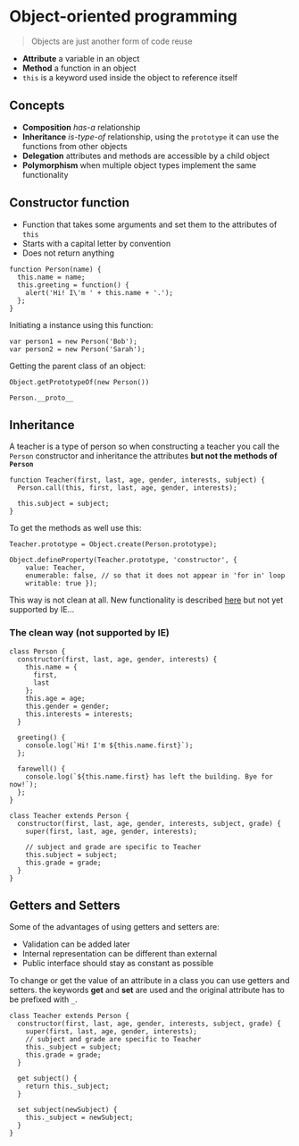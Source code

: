 Object-oriented programming
========================================================

> Objects are just another form of code reuse

- **Attribute** a variable in an object
- **Method** a function in an object
- `this` is a keyword used inside the object to reference itself

## Concepts

- **Composition** *has-a* relationship
- **Inheritance** *is-type-of* relationship, using the `prototype` it can use the functions from other objects
- **Delegation** attributes and methods are accessible by a child object
- **Polymorphism** when multiple object types implement the same functionality

## Constructor function

- Function that takes some arguments and set them to the attributes of `this`
- Starts with a capital letter by convention
- Does not return anything

```
function Person(name) {
  this.name = name;
  this.greeting = function() {
    alert('Hi! I\'m ' + this.name + '.');
  };
}
```

Initiating a instance using this function:

```
var person1 = new Person('Bob');
var person2 = new Person('Sarah');
```

Getting the parent class of an object:

```
Object.getPrototypeOf(new Person())

Person.__proto__
```

## Inheritance

A teacher is a type of person so when constructing a teacher you call the `Person` constructor and inheritance the attributes **but not the methods of `Person`**

```
function Teacher(first, last, age, gender, interests, subject) {
  Person.call(this, first, last, age, gender, interests);

  this.subject = subject;
}
```

To get the methods as well use this:

```
Teacher.prototype = Object.create(Person.prototype);

Object.defineProperty(Teacher.prototype, 'constructor', { 
    value: Teacher, 
    enumerable: false, // so that it does not appear in 'for in' loop
    writable: true });
```

This way is not clean at all. New functionality is described [here](https://developer.mozilla.org/en-US/docs/Web/JavaScript/Reference/Classes) but not yet supported by IE...

### The clean way (not supported by IE)

```
class Person {
  constructor(first, last, age, gender, interests) {
    this.name = {
      first,
      last
    };
    this.age = age;
    this.gender = gender;
    this.interests = interests;
  }

  greeting() {
    console.log(`Hi! I'm ${this.name.first}`);
  };

  farewell() {
    console.log(`${this.name.first} has left the building. Bye for now!`);
  };
}

class Teacher extends Person {
  constructor(first, last, age, gender, interests, subject, grade) {
    super(first, last, age, gender, interests);

    // subject and grade are specific to Teacher
    this.subject = subject;
    this.grade = grade;
  }
}
```

## Getters and Setters

Some of the advantages of using getters and setters are:
 - Validation can be added later
 - Internal representation can be different than external
 - Public interface should stay as constant as possible

To change or get the value of an attribute in a class you can use getters and setters. the keywords **get** and **set** are used and the original attribute has to be prefixed with `_`.

```
class Teacher extends Person {
  constructor(first, last, age, gender, interests, subject, grade) {
    super(first, last, age, gender, interests);
    // subject and grade are specific to Teacher
    this._subject = subject;
    this.grade = grade;
  }

  get subject() {
    return this._subject;
  }

  set subject(newSubject) {
    this._subject = newSubject;
  }
}
```